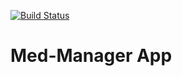 [![Build Status](https://travis-ci.org/jawnpaul/Med-Manager.svg?branch=master)](https://travis-ci.org/jawnpaul/Med-Manager)
# Med-Manager App
